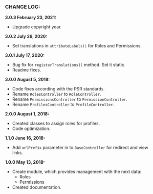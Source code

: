 ### CHANGE LOG:

**3.0.3 February 23, 2021:**
- Upgrade copyright year.

**3.0.2 July 26, 2020:**
- Set translations in `attributeLabels()` for Roles and Permissions.

**3.0.1 July 17, 2020:**
- Bug fix for `registerTranslations()` method. Set it static.
- Readme fixes.

**3.0.0 August 5, 2018:**
- Code fixes according with the PSR standards.
- Rename ```RolesController``` to ```RoleController```.
- Rename ```PermissionsController``` to ```PermissionController```.
- Rename ```ProfilesController``` to ```ProfileController```.

**2.0.0 August 1, 2018:**
- Created classes to assign roles for profiles.
- Code optimization.

**1.1.0 June 16, 2018:**
- Add ```urlPrefix``` parameter in to ```BaseController``` for redirect and view links.

**1.0.0 May 13, 2018:**
- Create module, which provides management with the next data:
    - Roles
    - Permissions
- Created documentation.
